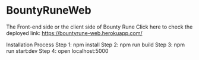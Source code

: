 # BountyRuneWeb
The Front-end side or the client side of Bounty Rune
Click here to check the deployed link: https://bountyrune-web.herokuapp.com/

Installation Process
Step 1: npm install
Step 2: npm run build
Step 3: npm run start:dev
Step 4: open localhost:5000
